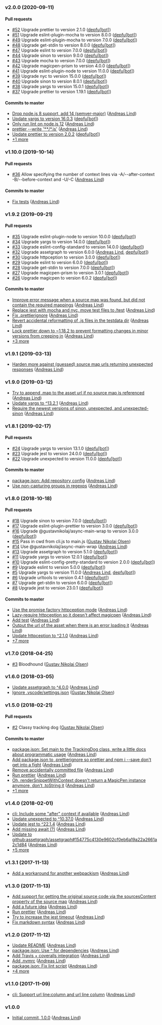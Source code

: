 ### v2.0.0 (2020-09-11)

#### Pull requests

- [#52](https://github.com/papandreou/trackingdog/pull/52) Upgrade prettier to version 2.1.0 ([depfu[bot]](mailto:23717796+depfu[bot]@users.noreply.github.com))
- [#51](https://github.com/papandreou/trackingdog/pull/51) Upgrade eslint-plugin-mocha to version 8.0.0 ([depfu[bot]](mailto:23717796+depfu[bot]@users.noreply.github.com))
- [#49](https://github.com/papandreou/trackingdog/pull/49) Upgrade eslint-plugin-mocha to version 7.0.0 ([depfu[bot]](mailto:23717796+depfu[bot]@users.noreply.github.com))
- [#48](https://github.com/papandreou/trackingdog/pull/48) Upgrade get-stdin to version 8.0.0 ([depfu[bot]](mailto:23717796+depfu[bot]@users.noreply.github.com))
- [#47](https://github.com/papandreou/trackingdog/pull/47) Upgrade eslint to version 7.0.0 ([depfu[bot]](mailto:23717796+depfu[bot]@users.noreply.github.com))
- [#44](https://github.com/papandreou/trackingdog/pull/44) Upgrade sinon to version 9.0.0 ([depfu[bot]](mailto:23717796+depfu[bot]@users.noreply.github.com))
- [#43](https://github.com/papandreou/trackingdog/pull/43) Upgrade mocha to version 7.0.0 ([depfu[bot]](mailto:23717796+depfu[bot]@users.noreply.github.com))
- [#42](https://github.com/papandreou/trackingdog/pull/42) Upgrade magicpen-prism to version 4.0.0 ([depfu[bot]](mailto:23717796+depfu[bot]@users.noreply.github.com))
- [#41](https://github.com/papandreou/trackingdog/pull/41) Upgrade eslint-plugin-node to version 11.0.0 ([depfu[bot]](mailto:23717796+depfu[bot]@users.noreply.github.com))
- [#39](https://github.com/papandreou/trackingdog/pull/39) Upgrade nyc to version 15.0.0 ([depfu[bot]](mailto:23717796+depfu[bot]@users.noreply.github.com))
- [#40](https://github.com/papandreou/trackingdog/pull/40) Upgrade sinon to version 8.0.1 ([depfu[bot]](mailto:23717796+depfu[bot]@users.noreply.github.com))
- [#38](https://github.com/papandreou/trackingdog/pull/38) Upgrade yargs to version 15.0.1 ([depfu[bot]](mailto:23717796+depfu[bot]@users.noreply.github.com))
- [#37](https://github.com/papandreou/trackingdog/pull/37) Upgrade prettier to version 1.19.1 ([depfu[bot]](mailto:23717796+depfu[bot]@users.noreply.github.com))

#### Commits to master

- [Drop node.js 8 support, add 14 \(semver-major\)](https://github.com/papandreou/trackingdog/commit/b2dc6343658fe1e8bf2a1036f35fab4a85822695) ([Andreas Lind](mailto:andreas.lind@peakon.com))
- [Update yargs to version 16.0.3](https://github.com/papandreou/trackingdog/commit/49841a43632622e30570305dae0a1efa57389e89) ([depfu[bot]](mailto:23717796+depfu[bot]@users.noreply.github.com))
- [Only run lint on node.js 12](https://github.com/papandreou/trackingdog/commit/7712da041788119e051859b908cdb9f6141fae12) ([Andreas Lind](mailto:andreas.lind@peakon.com))
- [prettier --write '\*\*\/\*.js'](https://github.com/papandreou/trackingdog/commit/f83bb913d316ec774c5cd88d9af0e9fea91a5ee6) ([Andreas Lind](mailto:andreas.lind@peakon.com))
- [Update prettier to version 2.0.2](https://github.com/papandreou/trackingdog/commit/b29b7f24939dc4b32a2ca4184657e14c0de47a80) ([depfu[bot]](mailto:23717796+depfu[bot]@users.noreply.github.com))
- [+1 more](https://github.com/papandreou/trackingdog/compare/v1.10.0...v2.0.0)

### v1.10.0 (2019-10-14)

#### Pull requests

- [#36](https://github.com/papandreou/trackingdog/pull/36) Allow specifying the number of context lines via -A\/--after-context -B\/--before-context and -U\/-C ([Andreas Lind](mailto:andreas.lind@peakon.com))

#### Commits to master

- [Fix tests](https://github.com/papandreou/trackingdog/commit/61b765fb467599920120525ef8d859308aff468c) ([Andreas Lind](mailto:andreaslindpetersen@gmail.com))

### v1.9.2 (2019-09-21)

#### Pull requests

- [#35](https://github.com/papandreou/trackingdog/pull/35) Upgrade eslint-plugin-node to version 10.0.0 ([depfu[bot]](mailto:23717796+depfu[bot]@users.noreply.github.com))
- [#34](https://github.com/papandreou/trackingdog/pull/34) Upgrade yargs to version 14.0.0 ([depfu[bot]](mailto:23717796+depfu[bot]@users.noreply.github.com))
- [#33](https://github.com/papandreou/trackingdog/pull/33) Upgrade eslint-config-standard to version 14.0.0 ([depfu[bot]](mailto:23717796+depfu[bot]@users.noreply.github.com))
- [#32](https://github.com/papandreou/trackingdog/pull/32) Upgrade assetgraph to version 6.0.0 ([Andreas Lind](mailto:andreaslindpetersen@gmail.com), [depfu[bot]](mailto:23717796+depfu[bot]@users.noreply.github.com))
- [#30](https://github.com/papandreou/trackingdog/pull/30) Upgrade httpception to version 3.0.0 ([depfu[bot]](mailto:23717796+depfu[bot]@users.noreply.github.com))
- [#29](https://github.com/papandreou/trackingdog/pull/29) Upgrade eslint to version 6.0.0 ([depfu[bot]](mailto:23717796+depfu[bot]@users.noreply.github.com))
- [#28](https://github.com/papandreou/trackingdog/pull/28) Upgrade get-stdin to version 7.0.0 ([depfu[bot]](mailto:depfu[bot]@users.noreply.github.com))
- [#27](https://github.com/papandreou/trackingdog/pull/27) Upgrade magicpen-prism to version 3.0.1 ([depfu[bot]](mailto:depfu[bot]@users.noreply.github.com))
- [#26](https://github.com/papandreou/trackingdog/pull/26) Upgrade magicpen to version 6.0.2 ([depfu[bot]](mailto:depfu[bot]@users.noreply.github.com))

#### Commits to master

- [Improve error message when a source map was found, but did not contain the required mappings](https://github.com/papandreou/trackingdog/commit/557e2db96c7df454c4ab2a3bcec7f463560bdf16) ([Andreas Lind](mailto:andreaslindpetersen@gmail.com))
- [Replace jest with mocha and nyc, move test files to \/test](https://github.com/papandreou/trackingdog/commit/15161024b174dc0fe495c3530c85c871912b8f2f) ([Andreas Lind](mailto:andreaslindpetersen@gmail.com))
- [Fix .prettierignore](https://github.com/papandreou/trackingdog/commit/0afc1f9ef42ad8d252d308ea8276d5f9cf76d6f7) ([Andreas Lind](mailto:andreaslindpetersen@gmail.com))
- [Revert accidental reformatting of .js files in the testdata dir](https://github.com/papandreou/trackingdog/commit/4655f0043022e0c4eff70b57a2fb0e73014f8c79) ([Andreas Lind](mailto:andreaslindpetersen@gmail.com))
- [Lock prettier down to ~1.18.2 to prevent formatting changes in minor versions from creeping in](https://github.com/papandreou/trackingdog/commit/59dcaa96e4c147b129e4e31903ac2fb1e4d8dc60) ([Andreas Lind](mailto:andreaslindpetersen@gmail.com))
- [+3 more](https://github.com/papandreou/trackingdog/compare/v1.9.1...v1.9.2)

### v1.9.1 (2019-03-13)

- [Harden more against \(guessed\) source map urls returning unexpected responses](https://github.com/papandreou/trackingdog/commit/6ab9d1d833fbfce5822747dbfe2e64fcc3eba7ee) ([Andreas Lind](mailto:andreas.lind@peakon.com))

### v1.9.0 (2019-03-12)

- [Try to append .map to the asset url if no source map is referenced](https://github.com/papandreou/trackingdog/commit/dad7e06e1942ae5059185299a6a60ac68a6a3fbe) ([Andreas Lind](mailto:andreas.lind@peakon.com))
- [Update yargs to ^13.2.1](https://github.com/papandreou/trackingdog/commit/6311890382c9db80e13eea1c9164a7670c95fe06) ([Andreas Lind](mailto:andreas.lind@peakon.com))
- [Require the newest versions of sinon, unexpected, and unexpected-sinon](https://github.com/papandreou/trackingdog/commit/4da377d79e40a26d89919d04428609c58ee7c6f6) ([Andreas Lind](mailto:andreas.lind@peakon.com))

### v1.8.1 (2019-02-17)

#### Pull requests

- [#24](https://github.com/papandreou/trackingdog/pull/24) Upgrade yargs to version 13.1.0 ([depfu[bot]](mailto:depfu[bot]@users.noreply.github.com))
- [#23](https://github.com/papandreou/trackingdog/pull/23) Upgrade jest to version 24.0.0 ([depfu[bot]](mailto:depfu[bot]@users.noreply.github.com))
- [#22](https://github.com/papandreou/trackingdog/pull/22) Upgrade unexpected to version 11.0.0 ([depfu[bot]](mailto:depfu[bot]@users.noreply.github.com))

#### Commits to master

- [package.json: Add repository config](https://github.com/papandreou/trackingdog/commit/27e83f0f5e1a7ddc50f30baf1697e626b1f7d9ba) ([Andreas Lind](mailto:andreaslindpetersen@gmail.com))
- [Use non-capturing groups in regexps](https://github.com/papandreou/trackingdog/commit/d8f9c50c4f4e0962d984ef79958f44491138061c) ([Andreas Lind](mailto:andreaslindpetersen@gmail.com))

### v1.8.0 (2018-10-18)

#### Pull requests

- [#18](https://github.com/papandreou/trackingdog/pull/18) Upgrade sinon to version 7.0.0 ([depfu[bot]](mailto:depfu[bot]@users.noreply.github.com))
- [#17](https://github.com/papandreou/trackingdog/pull/17) Upgrade eslint-plugin-prettier to version 3.0.0 ([depfu[bot]](mailto:depfu[bot]@users.noreply.github.com))
- [#16](https://github.com/papandreou/trackingdog/pull/16) Upgrade @gustavnikolaj\/async-main-wrap to version 3.0.0 ([depfu[bot]](mailto:depfu[bot]@users.noreply.github.com))
- [#15](https://github.com/papandreou/trackingdog/pull/15) Pass in cwd from cli.js to main.js ([Gustav Nikolaj Olsen](mailto:gno@one.com))
- [#14](https://github.com/papandreou/trackingdog/pull/14) Use @gustavnikolaj\/async-main-wrap ([Andreas Lind](mailto:andreaslindpetersen@gmail.com))
- [#13](https://github.com/papandreou/trackingdog/pull/13) Upgrade assetgraph to version 5.1.0 ([depfu[bot]](mailto:depfu[bot]@users.noreply.github.com))
- [#11](https://github.com/papandreou/trackingdog/pull/11) Upgrade yargs to version 12.0.1 ([depfu[bot]](mailto:depfu[bot]@users.noreply.github.com))
- [#10](https://github.com/papandreou/trackingdog/pull/10) Upgrade eslint-config-pretty-standard to version 2.0.0 ([depfu[bot]](mailto:depfu[bot]@users.noreply.github.com))
- [#9](https://github.com/papandreou/trackingdog/pull/9) Upgrade eslint to version 5.0.0 ([depfu[bot]](mailto:depfu[bot]@users.noreply.github.com))
- [#5](https://github.com/papandreou/trackingdog/pull/5) Upgrade yargs to version 11.0.0 ([Andreas Lind](mailto:andreaslindpetersen@gmail.com), [depfu[bot]](mailto:depfu[bot]@users.noreply.github.com))
- [#6](https://github.com/papandreou/trackingdog/pull/6) Upgrade urltools to version 0.4.1 ([depfu[bot]](mailto:depfu[bot]@users.noreply.github.com))
- [#7](https://github.com/papandreou/trackingdog/pull/7) Upgrade get-stdin to version 6.0.0 ([depfu[bot]](mailto:depfu[bot]@users.noreply.github.com))
- [#8](https://github.com/papandreou/trackingdog/pull/8) Upgrade jest to version 23.0.1 ([depfu[bot]](mailto:depfu[bot]@users.noreply.github.com))

#### Commits to master

- [Use the promise factory httpception mode](https://github.com/papandreou/trackingdog/commit/b05394f73e64b5cafdfbc5f04b031c27a0ce734c) ([Andreas Lind](mailto:andreaslindpetersen@gmail.com))
- [Lazy-require httpception so it doesn't affect magicpen](https://github.com/papandreou/trackingdog/commit/20bfa698d1e02bdd0660423e9590c26e0fe7b714) ([Andreas Lind](mailto:andreaslindpetersen@gmail.com))
- [Add test](https://github.com/papandreou/trackingdog/commit/4f8c552675b16e4ff2cc6392de7b2822104ad2a4) ([Andreas Lind](mailto:andreaslindpetersen@gmail.com))
- [Output the url of the asset when there is an error loading it](https://github.com/papandreou/trackingdog/commit/92c5cef9f4a5db08f74626ffffc9951d66a67874) ([Andreas Lind](mailto:andreas.lind@peakon.com))
- [Update httpception to ^2.1.0](https://github.com/papandreou/trackingdog/commit/1bd64a55e015b9cd116ebcc184ba29d3dae7168f) ([Andreas Lind](mailto:andreaslindpetersen@gmail.com))
- [+7 more](https://github.com/papandreou/trackingdog/compare/v1.7.0...v1.8.0)

### v1.7.0 (2018-04-25)

- [#3](https://github.com/papandreou/trackingdog/pull/3) Bloodhound ([Gustav Nikolaj Olsen](mailto:gno@one.com))

### v1.6.0 (2018-03-05)

- [Update assetgraph to ^4.0.0](https://github.com/papandreou/trackingdog/commit/66b37d010f24234de7822fb649e63d7883d266c7) ([Andreas Lind](mailto:andreaslindpetersen@gmail.com))
- [Ignore .vscode\/settings.json](https://github.com/papandreou/trackingdog/commit/5d27513a0c02e650faa95d6b9342085ea4f72b6d) ([Gustav Nikolaj Olsen](mailto:gno@one.com))

### v1.5.0 (2018-02-21)

#### Pull requests

- [#2](https://github.com/papandreou/trackingdog/pull/2) Classy tracking dog ([Gustav Nikolaj Olsen](mailto:gno@one.com))

#### Commits to master

- [package.json: Set main to the TrackingDog class, write a little docs about programmatic usage](https://github.com/papandreou/trackingdog/commit/a92cdba4ae505449252c9905e97b63dbe57adab7) ([Andreas Lind](mailto:andreaslindpetersen@gmail.com))
- [Add package.json to .prettierignore so prettier and npm i --save don't get into a fight](https://github.com/papandreou/trackingdog/commit/d7252c1856d980f23ece37d7e989ad4bfdc855ad) ([Andreas Lind](mailto:andreaslindpetersen@gmail.com))
- [Remove accidentally committed file](https://github.com/papandreou/trackingdog/commit/52f618a2e693c6f2c140372a522bcfa50da8802d) ([Andreas Lind](mailto:andreaslindpetersen@gmail.com))
- [Run prettier](https://github.com/papandreou/trackingdog/commit/1b4cd4e3a3e39280b6e84562a83a9da0d16c2e14) ([Andreas Lind](mailto:andreaslindpetersen@gmail.com))
- [Oh, renderSnippetWithContext doesn't return a MagicPen instance anymore, don't .toString it](https://github.com/papandreou/trackingdog/commit/c82e7b810934240db134a3e17768c499a00ca9cf) ([Andreas Lind](mailto:andreaslindpetersen@gmail.com))
- [+1 more](https://github.com/papandreou/trackingdog/compare/v1.4.0...v1.5.0)

### v1.4.0 (2018-02-01)

- [cli: Include some "after" context if available](https://github.com/papandreou/trackingdog/commit/91d41e41bdd90171f0cce8522153c352ba6be81d) ([Andreas Lind](mailto:andreaslindpetersen@gmail.com))
- [Update unexpected to ^10.37.0](https://github.com/papandreou/trackingdog/commit/f91fea18d380162c128f94bf418007ed88bf45b0) ([Andreas Lind](mailto:andreaslindpetersen@gmail.com))
- [Update jest to ^22.1.4](https://github.com/papandreou/trackingdog/commit/7bea3941128cb8fbb1f2c20ef47491011120a056) ([Andreas Lind](mailto:andreaslindpetersen@gmail.com))
- [Add missing await \(?\)](https://github.com/papandreou/trackingdog/commit/2524ea3370d0afffe55b2346bcdbe4de7a60b80d) ([Andreas Lind](mailto:andreaslindpetersen@gmail.com))
- [Update to github:assetgraph\/assetgraph\#154775c4130e9602cf0eb6a19a22a2661a2c1d84](https://github.com/papandreou/trackingdog/commit/c1e022a625dfe42026416cfde1a27bf473b9e719) ([Andreas Lind](mailto:andreaslindpetersen@gmail.com))
- [+5 more](https://github.com/papandreou/trackingdog/compare/v1.3.1...v1.4.0)

### v1.3.1 (2017-11-13)

- [Add a workaround for another webpackism](https://github.com/papandreou/trackingdog/commit/38d140211f00bdbbd964bf84f5f1d91509ddf3f2) ([Andreas Lind](mailto:andreas.lind@peakon.com))

### v1.3.0 (2017-11-13)

- [Add support for getting the original source code via the sourcesContent property of the source map](https://github.com/papandreou/trackingdog/commit/87a04e48a68f9ad2cd38d0c8a99ef39674a42e6b) ([Andreas Lind](mailto:andreas.lind@peakon.com))
- [Add a future idea](https://github.com/papandreou/trackingdog/commit/d921124954d1926df9816cf78c432e3461312c56) ([Andreas Lind](mailto:andreaslindpetersen@gmail.com))
- [Run prettier](https://github.com/papandreou/trackingdog/commit/2d0c1b29b2cde994e48b581fcccfbb0907126ca2) ([Andreas Lind](mailto:andreaslindpetersen@gmail.com))
- [Try to increase the jest timeout](https://github.com/papandreou/trackingdog/commit/090ba12325e3510c4f3fd5e475daef6f0a4cec8b) ([Andreas Lind](mailto:andreaslindpetersen@gmail.com))
- [Fix markdown syntax](https://github.com/papandreou/trackingdog/commit/596cd8131a7a8c4eb6636d8c30aa458595f90d4b) ([Andreas Lind](mailto:andreaslindpetersen@gmail.com))

### v1.2.0 (2017-11-12)

- [Update README](https://github.com/papandreou/trackingdog/commit/bd0b3e4b81acd6195711a660208b372cdac62ad1) ([Andreas Lind](mailto:andreaslindpetersen@gmail.com))
- [package.json: Use ^ for dependencies](https://github.com/papandreou/trackingdog/commit/0c680f42ab48f9db0d06a4059a9d5ca32d02700f) ([Andreas Lind](mailto:andreaslindpetersen@gmail.com))
- [Add Travis + coveralls integration](https://github.com/papandreou/trackingdog/commit/48301426ddc525a5d2d98ac70c83ebe726317b20) ([Andreas Lind](mailto:andreaslindpetersen@gmail.com))
- [Add .nvmrc](https://github.com/papandreou/trackingdog/commit/6308270ec2ae4460ec82bee21a62aca12dcee383) ([Andreas Lind](mailto:andreaslindpetersen@gmail.com))
- [package.json: Fix lint script](https://github.com/papandreou/trackingdog/commit/e1de761bac9a3e184d6e1175e27a74808e5406c0) ([Andreas Lind](mailto:andreaslindpetersen@gmail.com))
- [+4 more](https://github.com/papandreou/trackingdog/compare/v1.1.0...v1.2.0)

### v1.1.0 (2017-11-09)

- [cli: Support url line:column and url line column](https://github.com/papandreou/trackingdog/commit/150ca99353d71fbf432510ce45e3b3870aff3f2d) ([Andreas Lind](mailto:andreaslindpetersen@gmail.com))

### v1.0.0

- [Initial commit, 1.0.0](https://github.com/papandreou/trackingdog/commit/206f808205034e362182e53abb870991e84e7b2b) ([Andreas Lind](mailto:andreaslindpetersen@gmail.com))
